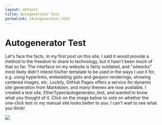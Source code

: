 ```yaml
---
layout: default
title: Autogenerator Test
permalink: /Autogenerator.html
---
```


# Autogenerator Test
Let's face the facts. In my first post on this site, I said it would provide a method to the freedom to share to technology, but it hasn't been much of that so far. The interface on my website is fairly outdated, and "sdworkz" most likely didn't intend his/her template to be used in the ways I use it for, e.g. using hyperlinks, embedding gists and geojson renderings, showing centered images, etc. Luckily, GitHub Pages offers a service for dynamic site generation from Markdown, and <em>many</em> themes are now available. I created a test site, EtherTyper/autogenerator_test, and wanted to know what you thought of it. Click on the image below to vote on whether the one-click test or my manual site looks better to you. I can't wait to see what you think!</p>

[![](https://cloud.githubusercontent.com/assets/16024539/12072798/dc159c7a-b0b9-11e5-8b0f-fa1cbc6537ec.png)](https://github.com/EtherTyper/www/issues/3)
